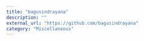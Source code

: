```yaml
---
title: "bagusindrayana"
description: ""
external_url: "https://github.com/bagusindrayana"
category: "Miscellaneous"
---
```

